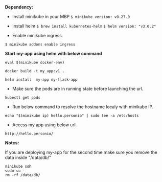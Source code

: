 **Dependency:**

 - Install minikube in your MBP
```$ minikube version: v0.27.0```

 - Install helm
```$ brew install kubernetes-helm```
```$ helm version: "v3.0.2"```
- Enable minikube ingress

```$ minikube addons enable ingress```
 


**Start my-app using helm with below command**

```
eval $(minikube docker-env)
```
```
docker build -t my_app:v1 .
```

```
helm install  my-app my-flask-app
```

- Make sure the pods are in running state before launching the url.
```
kubectl get pods
```

- Run below command to resolve the hostname localy with minikube IP.

```
echo "$(minikube ip) hello.personio" | sudo tee -a /etc/hosts
```

- Access my app using below url.
```
http://hello.personio/
```



**Notes:**

If you are deploying my-app for the second time make sure you remove the data inside "/data/db/"
```
minikube ssh
sudo su - 
rm -rf /data/db/
```
